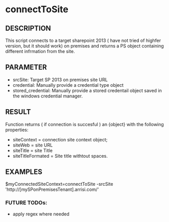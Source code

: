 # connectToSite

## DESCRIPTION

This script connects to a target sharepoint 2013 ( have not tried of highfer version, but it should work) on premises and returns a PS object containing different infrmation from the site.

## PARAMETER

- srcSite: Target SP 2013 on premises site URL
- credential: Manually provide a credential type object
- stored_credential: Manually provide a stored credentail object saved in the windows credential manager.

## RESULT

Function returns ( if connection is succesful ) an {object} with the following properties:

- siteContext = connection site context object;
- siteWeb = site URL
- siteTitle = site Title
- siteTitleFormated = Site title withtout spaces.

## EXAMPLES
$myConnectedSiteContext=connectToSite -srcSite 'http://[mySPonPremisesTenant].arrisi.com/'

### FUTURE TODOs:

- apply regex where needed
